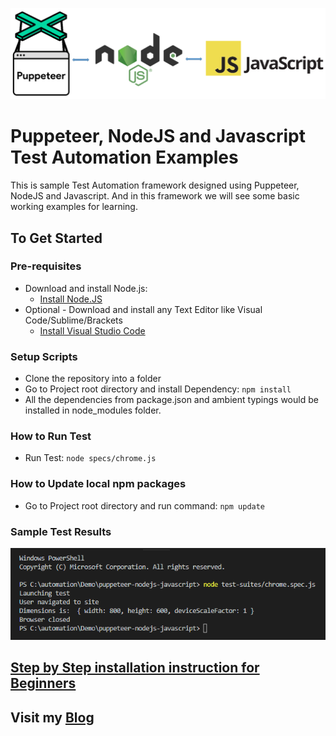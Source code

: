 ![Puppeteer, NodeJS and Javascript](./images/puppeteer-nodejs-javascript.png?raw=true "Puppeteer, NodeJS and Javascript")

# Puppeteer, NodeJS and Javascript Test Automation Examples
This is sample Test Automation framework designed using Puppeteer, NodeJS and Javascript. And in this framework we will see some basic working examples for learning.

## To Get Started

### Pre-requisites
* Download and install Node.js:
  * [Install Node.JS](https://qaloop.tk/blog/install-node-js/ "Install Node.JS")
* Optional - Download and install any Text Editor like Visual Code/Sublime/Brackets
  * [Install Visual Studio Code](https://qaloop.tk/blog/install-visual-studio-code/ "Install Visual Studio Code")

### Setup Scripts 
* Clone the repository into a folder
* Go to Project root directory and install Dependency: `npm install`
* All the dependencies from package.json and ambient typings would be installed in node_modules folder.

### How to Run Test
* Run Test: `node specs/chrome.js`

### How to Update local npm packages
* Go to Project root directory and run command: `npm update`

### Sample Test Results
![Puppeteer, NodeJS and Javascript Test Results](./images/console-test-results.png?raw=true "Puppeteer, NodeJS and Javascript Test Results")


## [Step by Step installation instruction for Beginners](https://qaloop.tk/blog/test-automation-using-puppeteer-nodejs-and-javascript/ "Step by Step installation instruction for Beginners")


## Visit my [Blog](https://qaloop.tk/blog/ "Blog")

